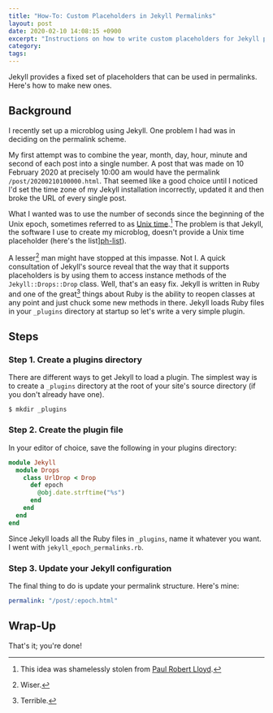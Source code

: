 ```yaml
---
title: "How-To: Custom Placeholders in Jekyll Permalinks"
layout: post
date: 2020-02-10 14:08:15 +0900
excerpt: "Instructions on how to write custom placeholders for Jekyll permalinks."
category: 
tags: 
---
```


Jekyll provides a fixed set of placeholders that can be used in permalinks. Here's how to make new ones.

## Background

I recently set up a microblog using Jekyll. One problem I had was in deciding on the permalink scheme.

My first attempt was to combine the year, month, day, hour, minute and second of each post into a single number. A post that was made on 10 February 2020 at precisely 10:00 am would have the permalink `/post/20200210100000.html`. That seemed like a good choice until I noticed I'd set the time zone of my Jekyll installation incorrectly, updated it and then broke the URL of every single post.

What I wanted was to use the number of seconds since the beginning of the Unix epoch, sometimes referred to as [Unix time][wk-ut].[^1] The problem is that Jekyll, the software I use to create my microblog, doesn't provide a Unix time placeholder (here's the list][ph-list]).

[wk-ut]: https://en.wikipedia.org/wiki/Unix_time "Read the article 'Unix time' on Wikipedia"

[ph-list]: https://jekyllrb.com/docs/permalinks#placeholders "See the full list of Jekyll placeholders"

A lesser[^2] man might have stopped at this impasse. Not I. A quick consultation of Jekyll's source reveal that the way that it supports placeholders is by using them to access instance methods of the `Jekyll::Drops::Drop` class. Well, that's an easy fix. Jekyll is written in Ruby and one of the great[^3] things about Ruby is the ability to reopen classes at any point and just chuck some new methods in there. Jekyll loads Ruby files in your `_plugins` directory at startup so let's write a very simple plugin.

## Steps

### Step 1. Create a plugins directory

There are different ways to get Jekyll to load a plugin. The simplest way is to create a `_plugins` directory at the root of your site's source directory (if you don't already have one).

```console
$ mkdir _plugins
```

### Step 2. Create the plugin file

In your editor of choice, save the following in your plugins directory:

```ruby
module Jekyll
  module Drops
    class UrlDrop < Drop
      def epoch
        @obj.date.strftime("%s")
      end
    end
  end
end
```

Since Jekyll loads all the Ruby files in `_plugins`, name it whatever you want.
I went with `jekyll_epoch_permalinks.rb`.

### Step 3. Update your Jekyll configuration

The final thing to do is update your permalink structure. Here's mine:

```yaml
permalink: "/post/:epoch.html"
```

## Wrap-Up

That's it; you're done!

[^1]: This idea was shamelessly stolen from [Paul Robert Lloyd][prl].

[prl]: https://paulrobertlloyd.com/ "Visit Paul's website"

[^2]: Wiser.

[^3]: Terrible.